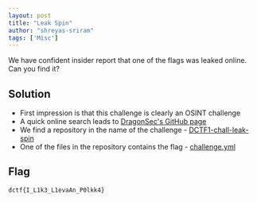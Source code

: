 ```yaml
---
layout: post
title: "Leak Spin"
author: "shreyas-sriram"
tags: ['Misc']
---
```


We have confident insider report that one of the flags was leaked online. Can you find it?

## Solution
- First impression is that this challenge is clearly an OSINT challenge
- A quick online search leads to [DragonSec's GitHub page](https://github.com/DragonSecSI)
- We find a repository in the name of the challenge - [DCTF1-chall-leak-spin](https://github.com/DragonSecSI/DCTF1-chall-leak-spin)
- One of the files in the repository contains the flag - [challenge.yml](https://github.com/DragonSecSI/DCTF1-chall-leak-spin/blob/main/challenge.yml)

## Flag
```
dctf{I_L1k3_L1evaAn_P0lkk4}
```
